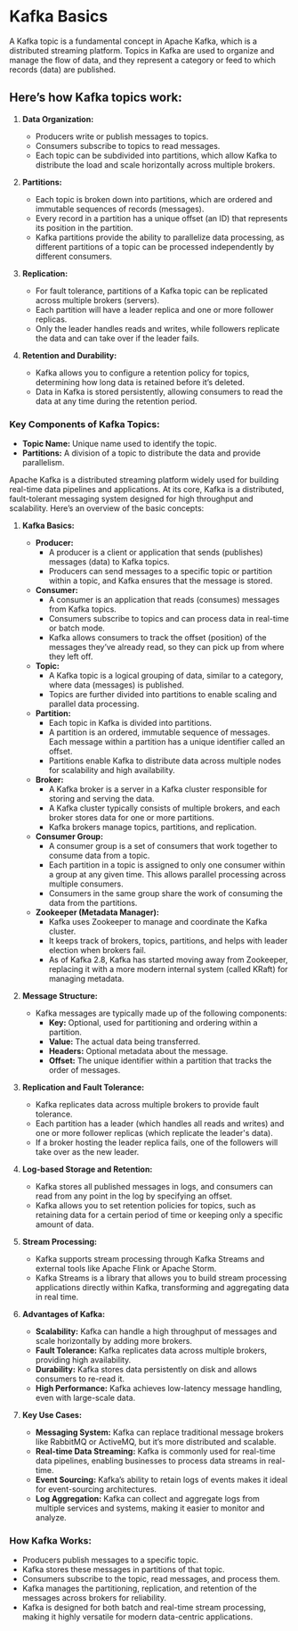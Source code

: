 # Kafka Basics

A Kafka topic is a fundamental concept in Apache Kafka, which is a distributed streaming platform. Topics in Kafka are used to organize and manage the flow of data, and they represent a category or feed to which records (data) are published.

## Here’s how Kafka topics work:

1. **Data Organization:**

   - Producers write or publish messages to topics.
   - Consumers subscribe to topics to read messages.
   - Each topic can be subdivided into partitions, which allow Kafka to distribute the load and scale horizontally across multiple brokers.

2. **Partitions:**

   - Each topic is broken down into partitions, which are ordered and immutable sequences of records (messages).
   - Every record in a partition has a unique offset (an ID) that represents its position in the partition.
   - Kafka partitions provide the ability to parallelize data processing, as different partitions of a topic can be processed independently by different consumers.

3. **Replication:**

   - For fault tolerance, partitions of a Kafka topic can be replicated across multiple brokers (servers).
   - Each partition will have a leader replica and one or more follower replicas.
   - Only the leader handles reads and writes, while followers replicate the data and can take over if the leader fails.

4. **Retention and Durability:**
   - Kafka allows you to configure a retention policy for topics, determining how long data is retained before it’s deleted.
   - Data in Kafka is stored persistently, allowing consumers to read the data at any time during the retention period.

### Key Components of Kafka Topics:

- **Topic Name:** Unique name used to identify the topic.
- **Partitions:** A division of a topic to distribute the data and provide parallelism.

Apache Kafka is a distributed streaming platform widely used for building real-time data pipelines and applications. At its core, Kafka is a distributed, fault-tolerant messaging system designed for high throughput and scalability. Here’s an overview of the basic concepts:

1. **Kafka Basics:**

   - **Producer:**
     - A producer is a client or application that sends (publishes) messages (data) to Kafka topics.
     - Producers can send messages to a specific topic or partition within a topic, and Kafka ensures that the message is stored.
   - **Consumer:**
     - A consumer is an application that reads (consumes) messages from Kafka topics.
     - Consumers subscribe to topics and can process data in real-time or batch mode.
     - Kafka allows consumers to track the offset (position) of the messages they’ve already read, so they can pick up from where they left off.
   - **Topic:**
     - A Kafka topic is a logical grouping of data, similar to a category, where data (messages) is published.
     - Topics are further divided into partitions to enable scaling and parallel data processing.
   - **Partition:**
     - Each topic in Kafka is divided into partitions.
     - A partition is an ordered, immutable sequence of messages. Each message within a partition has a unique identifier called an offset.
     - Partitions enable Kafka to distribute data across multiple nodes for scalability and high availability.
   - **Broker:**
     - A Kafka broker is a server in a Kafka cluster responsible for storing and serving the data.
     - A Kafka cluster typically consists of multiple brokers, and each broker stores data for one or more partitions.
     - Kafka brokers manage topics, partitions, and replication.
   - **Consumer Group:**
     - A consumer group is a set of consumers that work together to consume data from a topic.
     - Each partition in a topic is assigned to only one consumer within a group at any given time. This allows parallel processing across multiple consumers.
     - Consumers in the same group share the work of consuming the data from the partitions.
   - **Zookeeper (Metadata Manager):**
     - Kafka uses Zookeeper to manage and coordinate the Kafka cluster.
     - It keeps track of brokers, topics, partitions, and helps with leader election when brokers fail.
     - As of Kafka 2.8, Kafka has started moving away from Zookeeper, replacing it with a more modern internal system (called KRaft) for managing metadata.

2. **Message Structure:**

   - Kafka messages are typically made up of the following components:
     - **Key:** Optional, used for partitioning and ordering within a partition.
     - **Value:** The actual data being transferred.
     - **Headers:** Optional metadata about the message.
     - **Offset:** The unique identifier within a partition that tracks the order of messages.

3. **Replication and Fault Tolerance:**

   - Kafka replicates data across multiple brokers to provide fault tolerance.
   - Each partition has a leader (which handles all reads and writes) and one or more follower replicas (which replicate the leader's data).
   - If a broker hosting the leader replica fails, one of the followers will take over as the new leader.

4. **Log-based Storage and Retention:**

   - Kafka stores all published messages in logs, and consumers can read from any point in the log by specifying an offset.
   - Kafka allows you to set retention policies for topics, such as retaining data for a certain period of time or keeping only a specific amount of data.

5. **Stream Processing:**

   - Kafka supports stream processing through Kafka Streams and external tools like Apache Flink or Apache Storm.
   - Kafka Streams is a library that allows you to build stream processing applications directly within Kafka, transforming and aggregating data in real time.

6. **Advantages of Kafka:**

   - **Scalability:** Kafka can handle a high throughput of messages and scale horizontally by adding more brokers.
   - **Fault Tolerance:** Kafka replicates data across multiple brokers, providing high availability.
   - **Durability:** Kafka stores data persistently on disk and allows consumers to re-read it.
   - **High Performance:** Kafka achieves low-latency message handling, even with large-scale data.

7. **Key Use Cases:**
   - **Messaging System:** Kafka can replace traditional message brokers like RabbitMQ or ActiveMQ, but it’s more distributed and scalable.
   - **Real-time Data Streaming:** Kafka is commonly used for real-time data pipelines, enabling businesses to process data streams in real-time.
   - **Event Sourcing:** Kafka’s ability to retain logs of events makes it ideal for event-sourcing architectures.
   - **Log Aggregation:** Kafka can collect and aggregate logs from multiple services and systems, making it easier to monitor and analyze.

### How Kafka Works:

- Producers publish messages to a specific topic.
- Kafka stores these messages in partitions of that topic.
- Consumers subscribe to the topic, read messages, and process them.
- Kafka manages the partitioning, replication, and retention of the messages across brokers for reliability.
- Kafka is designed for both batch and real-time stream processing, making it highly versatile for modern data-centric applications.
